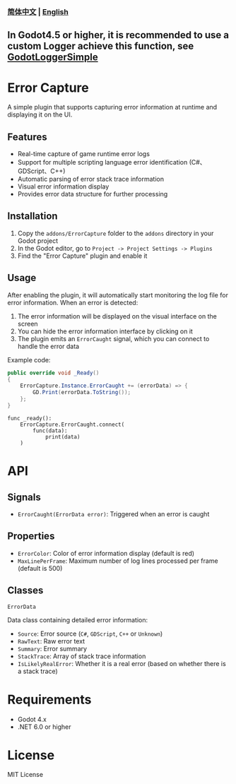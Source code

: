 ### **[简体中文](README_cn.md) | [English](README.MD)**

**In Godot4.5 or higher, it is recommended to use a custom Logger achieve this function, see [GodotLoggerSimple](https://github.com/fangchudark/godot-logger-simple)**
---
# Error Capture


A simple plugin that supports capturing error information at runtime and displaying it on the UI.

## Features

- Real-time capture of game runtime error logs
- Support for multiple scripting language error identification (C#、GDScript、C++)
- Automatic parsing of error stack trace information
- Visual error information display
- Provides error data structure for further processing

## Installation

1. Copy the `addons/ErrorCapture` folder to the `addons` directory in your Godot project
2. In the Godot editor, go to `Project -> Project Settings -> Plugins`
3. Find the "Error Capture" plugin and enable it

## Usage

After enabling the plugin, it will automatically start monitoring the log file for error information. When an error is detected:

1. The error information will be displayed on the visual interface on the screen
2. You can hide the error information interface by clicking on it
3. The plugin emits an `ErrorCaught` signal, which you can connect to handle the error data

Example code:
```csharp
public override void _Ready()
{
    ErrorCapture.Instance.ErrorCaught += (errorData) => {
        GD.Print(errorData.ToString());
    };
}
```
```gdscript
func _ready():
    ErrorCapture.ErrorCaught.connect(
        func(data):
            print(data)
    )

```

# API
## Signals
- `ErrorCaught(ErrorData error)`: Triggered when an error is caught  

## Properties
- `ErrorColor`: Color of error information display (default is red)
- `MaxLinePerFrame`: Maximum number of log lines processed per frame (default is 500)

## Classes

`ErrorData`

Data class containing detailed error information:

- `Source`: Error source (`C#`, `GDScript`, `C++` or `Unknown`)
- `RawText`: Raw error text
- `Summary`: Error summary
- `StackTrace`: Array of stack trace information
- `IsLikelyRealError`: Whether it is a real error (based on whether there is a stack trace)

# Requirements
- Godot 4.x
- .NET 6.0 or higher

# License

MIT License
